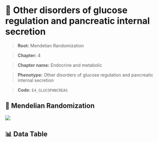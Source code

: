 # 🧪 Other disorders of glucose regulation and pancreatic internal secretion

> **Root:** Mendelian Randomization

> **Chapter:** 4  

> **Chapter name:** Endocrine and metabolic

> **Phenotype:** Other disorders of glucose regulation and pancreatic internal secretion  

> **Code:** `E4_GLUCOPANCREAS`

## 🧬 Mendelian Randomization  

<img src="/MR/Figures/Forward/E4_GLUCOPANCREAS.png"/>

## 📊 Data Table

<CsvTableMRF src="/public/MR/Data/Forward/E4_GLUCOPANCREAS.csv"/>
